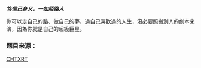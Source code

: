  ***笃信己身义，一如陌路人***

你可以走自己的路、做自己的夢，過自己喜歡過的人生，沒必要照搬別人的劇本來演，因為你就是自己的超級巨星。

### 题目来源：

[CHTXRT](/user/10000)